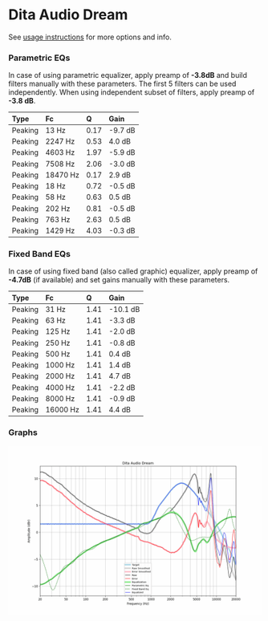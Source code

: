 # Dita Audio Dream
See [usage instructions](https://github.com/jaakkopasanen/AutoEq#usage) for more options and info.

### Parametric EQs
In case of using parametric equalizer, apply preamp of **-3.8dB** and build filters manually
with these parameters. The first 5 filters can be used independently.
When using independent subset of filters, apply preamp of **-3.8 dB**.

| Type    | Fc       |    Q | Gain    |
|:--------|:---------|:-----|:--------|
| Peaking | 13 Hz    | 0.17 | -9.7 dB |
| Peaking | 2247 Hz  | 0.53 | 4.0 dB  |
| Peaking | 4603 Hz  | 1.97 | -5.9 dB |
| Peaking | 7508 Hz  | 2.06 | -3.0 dB |
| Peaking | 18470 Hz | 0.17 | 2.9 dB  |
| Peaking | 18 Hz    | 0.72 | -0.5 dB |
| Peaking | 58 Hz    | 0.63 | 0.5 dB  |
| Peaking | 202 Hz   | 0.81 | -0.5 dB |
| Peaking | 763 Hz   | 2.63 | 0.5 dB  |
| Peaking | 1429 Hz  | 4.03 | -0.3 dB |

### Fixed Band EQs
In case of using fixed band (also called graphic) equalizer, apply preamp of **-4.7dB**
(if available) and set gains manually with these parameters.

| Type    | Fc       |    Q | Gain     |
|:--------|:---------|:-----|:---------|
| Peaking | 31 Hz    | 1.41 | -10.1 dB |
| Peaking | 63 Hz    | 1.41 | -3.3 dB  |
| Peaking | 125 Hz   | 1.41 | -2.0 dB  |
| Peaking | 250 Hz   | 1.41 | -0.8 dB  |
| Peaking | 500 Hz   | 1.41 | 0.4 dB   |
| Peaking | 1000 Hz  | 1.41 | 1.4 dB   |
| Peaking | 2000 Hz  | 1.41 | 4.7 dB   |
| Peaking | 4000 Hz  | 1.41 | -2.2 dB  |
| Peaking | 8000 Hz  | 1.41 | -0.9 dB  |
| Peaking | 16000 Hz | 1.41 | 4.4 dB   |

### Graphs
![](./Dita%20Audio%20Dream.png)